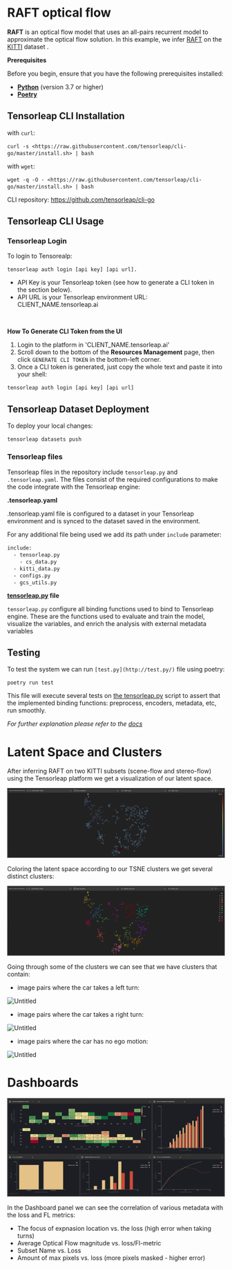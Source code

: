 # RAFT optical flow

**RAFT** is an optical flow model that uses an all-pairs recurrent model to approximate the optical flow solution.
In this example, we infer [RAFT](https://github.com/princeton-vl/RAFT) on the
[KITTI](https://www.cvlibs.net/datasets/kitti/index.php) dataset .

**Prerequisites**

Before you begin, ensure that you have the following prerequisites installed:

- **[Python](https://www.python.org/)** (version 3.7 or higher)
- **[Poetry](https://python-poetry.org/)**

## Tensorleap **CLI Installation**

with `curl`:

```
curl -s <https://raw.githubusercontent.com/tensorleap/cli-go/master/install.sh> | bash
```

with `wget`:

```
wget -q -O - <https://raw.githubusercontent.com/tensorleap/cli-go/master/install.sh> | bash
```

CLI repository: https://github.com/tensorleap/cli-go

## Tensorleap CLI Usage

### Tensorleap **Login**

To login to Tensorealp:

```
tensorleap auth login [api key] [api url].

```

- API Key is your Tensorleap token (see how to generate a CLI token in the section below).
- API URL is your Tensorleap environment URL: CLIENT_NAME.tensorleap.ai

<br>

**How To Generate CLI Token from the UI**

1. Login to the platform in 'CLIENT_NAME.tensorleap.ai'
2. Scroll down to the bottom of the **Resources Management** page, then click `GENERATE CLI TOKEN` in the bottom-left corner.
3. Once a CLI token is generated, just copy the whole text and paste it into your shell:

```
tensorleap auth login [api key] [api url]

```

## Tensorleap **Dataset Deployment**

To deploy your local changes:

```
tensorleap datasets push

```

### **Tensorleap files**

Tensorleap files in the repository include `tensorleap.py` and `.tensorleap.yaml`. The files consist of the  required configurations to make the code integrate with the Tensorleap engine:

**.tensorleap.yaml**

.tensorleap.yaml file is configured to a dataset in your Tensorleap environment and is synced to the dataset saved in the environment.

For any additional file being used we add its path under `include` parameter:

```
include:
  - tensorleap.py
	- cs_data.py
  - kitti_data.py
  - configs.py
  - gcs_utils.py

```

**[tensorleap.py](http://tensorleap.py/) file**

`tensorleap.py` configure all binding functions used to bind to Tensorleap engine. These are the functions used to evaluate and train the model, visualize the variables, and enrich the analysis with external metadata variables

## Testing

To test the system we can run `[test.py](http://test.py/)` file using poetry:

```
poetry run test

```

This file will execute several tests on [the tensorleap.py](http://tensorleap.py/) script to assert that the implemented binding functions: preprocess, encoders,  metadata, etc,  run smoothly.

*For further explanation please refer to the [docs](https://docs.tensorleap.ai/)*

# Latent Space and Clusters

After inferring RAFT on two KITTI subsets (scene-flow and stereo-flow) using the Tensorleap platform we get a
visualization of our latent space.

![Untitled](screenshots/1.png)

Coloring the latent space according to our TSNE clusters we get several distinct clusters:

![Untitled](screenshots/2.png)

Going through some of the clusters we can see that we have clusters that contain:

- image pairs where the car takes a left turn:  

![Untitled](screenshots/left_turns.gif)

- image pairs where the car takes a right turn:

![Untitled](screenshots/right_turns.gif)

- image pairs where the car has no ego motion:

![Untitled](screenshots/no-ego.gif)

# Dashboards

![Untitled](screenshots/dashboard.png)

In the Dashboard panel we can see the correlation of various metadata with the loss and FL metrics:

- The focus of expnasion location vs. the loss (high error when taking turns)
- Average Optical Flow magnitude vs. loss/Fl-metric
- Subset Name vs. Loss
- Amount of max pixels vs. loss (more pixels masked - higher error)